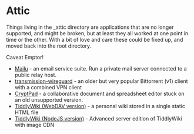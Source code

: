 # Attic

Things living in the _attic directory are applications that are no longer
supported, and might be broken, but at least they all worked at one
point in time or the other. With a bit of love and care these could be
fixed up, and moved back into the root directory.

Caveat Emptor!

* [Mailu](mailu) - an email service suite. Run a private mail server connected to a public relay host.
* [transmission-wireguard](transmission-wireguard) - an older but very popular Bittorrent (v1) client with a combined VPN client
* [CryptPad](cryptpad) - a collaborative document and spreadsheet editor stuck on an old unsupported version.
* [TiddlyWiki (WebDAV version)](tiddlywiki-webdav#readme) - a personal wiki stored in a single static HTML file
* [TiddlyWiki (NodeJS version)](tiddlywiki-nodejs#readme) - Advanced server edition of TiddlyWiki with image CDN
